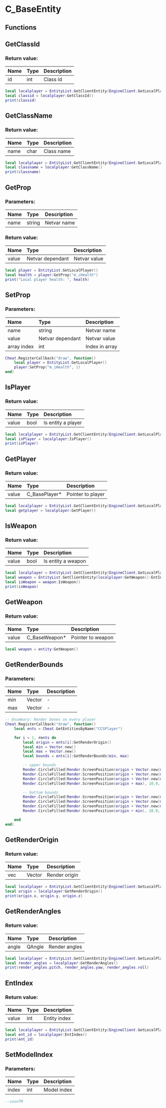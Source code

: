 # C_BaseEntity

## Functions

## GetClassId

### Return value:

| Name | Type | Description |
| :--- | :--- | :--- |
| id | int | Class id |

```lua
local localplayer = EntityList.GetClientEntity(EngineClient.GetLocalPlayer())
local classid = localplayer:GetClassId()
print(classid)
```

## GetClassName

### Return value:

| Name | Type | Description |
| :--- | :--- | :--- |
| name | char | Class name |

```lua
local localplayer = EntityList.GetClientEntity(EngineClient.GetLocalPlayer())
local classname = localplayer:GetClassName()
print(classname)
```

## GetProp

### Parameters:

| Name | Type | Description |
| :--- | :--- | :--- |
| name | string | Netvar name |

### Return value:

| Name | Type | Description |
| :--- | :--- | :--- |
| value | Netvar dependant | Netvar value |

```lua
local player = EntityList.GetLocalPlayer()
local health = player:GetProp("m_iHealth")
print("Local player health: ", health)
```

## SetProp

### Parameters:

| Name | Type | Description |
| :--- | :--- | :--- |
| name | string | Netvar name |
| value | Netvar dependant | Netvar value |
| array index | int | Index in array |

```lua
Cheat.RegisterCallback("draw", function()
    local player = EntityList.GetLocalPlayer()
    player:SetProp("m_iHealth", 1)
end)
```

## IsPlayer

### Return value:

| Name | Type | Description |
| :--- | :--- | :--- |
| value | bool | Is entity a player |

```lua
local localplayer = EntityList.GetClientEntity(EngineClient.GetLocalPlayer())
local isPlayer = localplayer:IsPlayer()
print(isPlayer)
```

## GetPlayer

### Return value:

| Name | Type | Description |
| :--- | :--- | :--- |
| value | C_BasePlayer\* | Pointer to player |

```lua
local localplayer = EntityList.GetClientEntity(EngineClient.GetLocalPlayer())
local getplayer = localplayer:GetPlayer()
```

## IsWeapon

### Return value:

| Name | Type | Description |
| :--- | :--- | :--- |
| value | bool | Is entity a weapon |

```lua
local localplayer = EntityList.GetClientEntity(EngineClient.GetLocalPlayer())
local weapon = EntityList.GetClientEntity(localplayer:GetWeapon():EntIndex())
local isWeapon = weapon:IsWeapon()
print(isWeapon)
```

## GetWeapon

### Return value:

| Name | Type | Description |
| :--- | :--- | :--- |
| value | C_BaseWeapon\* | Pointer to weapon |

```lua
local weapon = entity:GetWeapon()
```

## GetRenderBounds

### Parameters:

| Name | Type | Description |
| :--- | :--- | :--- |
| min | Vector | - |
| max | Vector | - |

```lua
-- @summary: Render boxes on every player
Cheat.RegisterCallback("draw", function()
    local ents = Cheat.GetEntitiesByName("CCSPlayer")

    for i = 1, #ents do
        local origin = ents[i]:GetRenderOrigin()
        local min = Vector.new()
        local max = Vector.new()
        local bounds = ents[i]:GetRenderBounds(min, max)

        -- upper bounds
        Render.CircleFilled(Render.ScreenPosition(origin + Vector.new(min.x, max.y, max.z)), 10.0, 30, Color.new(1.0, 1.0, 1.0, 1.0))
        Render.CircleFilled(Render.ScreenPosition(origin + Vector.new(max.x, min.y, max.z)), 10.0, 30, Color.new(1.0, 1.0, 1.0, 1.0))
        Render.CircleFilled(Render.ScreenPosition(origin + Vector.new(min.x, min.y, max.z)), 10.0, 30, Color.new(1.0, 1.0, 1.0, 1.0))
        Render.CircleFilled(Render.ScreenPosition(origin + max), 10.0, 30, Color.new(1.0, 1.0, 1.0, 1.0))

        -- bottom bounds
        Render.CircleFilled(Render.ScreenPosition(origin + Vector.new(max.x, min.y, min.z)), 10.0, 30, Color.new(1.0, 1.0, 1.0, 1.0))
        Render.CircleFilled(Render.ScreenPosition(origin + Vector.new(min.x, max.y, min.z)), 10.0, 30, Color.new(1.0, 1.0, 1.0, 1.0))
        Render.CircleFilled(Render.ScreenPosition(origin + Vector.new(max.x, max.y, min.z)), 10.0, 30, Color.new(1.0, 1.0, 1.0, 1.0))
        Render.CircleFilled(Render.ScreenPosition(origin + min), 10.0, 30, Color.new(1.0, 1.0, 1.0, 1.0))

    end
end)
```

## GetRenderOrigin

### Return value:

| Name | Type | Description |
| :--- | :--- | :--- |
| vec | Vector | Render origin |

```lua
local localplayer = EntityList.GetClientEntity(EngineClient.GetLocalPlayer())
local origin = localplayer:GetRenderOrigin()
print(origin.x, origin.y, origin.z)
```

## GetRenderAngles

### Return value:

| Name | Type | Description |
| :--- | :--- | :--- |
| angle | QAngle | Render angles |

```lua
local localplayer = EntityList.GetClientEntity(EngineClient.GetLocalPlayer())
local render_angles = localplayer:GetRenderAngles()
print(render_angles.pitch, render_angles.yaw, render_angles.roll)
```

## EntIndex

### Return value:

| Name | Type | Description |
| :--- | :--- | :--- |
| value | int | Entity index |

```lua
local localplayer = EntityList.GetClientEntity(EngineClient.GetLocalPlayer())
local ent_id = localplayer:EntIndex()
print(ent_id)
```

## SetModelIndex

### Parameters:

| Name | Type | Description |
| :--- | :--- | :--- |
| index | int | Model index |

```lua
--soonTM
```
